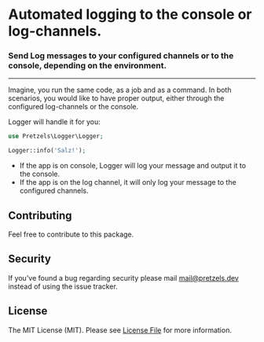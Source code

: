 # Automated logging to the console or log-channels.

### Send Log messages to your configured channels or to the console, depending on the environment.

---

Imagine, you run the same code, as a job and as a command. 
In both scenarios, you would like to have proper output, either through the configured log-channels or the console.

Logger will handle it for you:

```php
use Pretzels\Logger\Logger;

Logger::info('Salz!');
```

- If the app is on console, Logger will log your message and output it to the console.
- If the app is on the log channel, it will only log your message to the configured channels.

## Contributing

Feel free to contribute to this package.

## Security

If you've found a bug regarding security please mail [mail@pretzels.dev](mail@pretzels.dev) instead of using the issue tracker.

## License

The MIT License (MIT). Please see [License File](LICENSE.md) for more information.